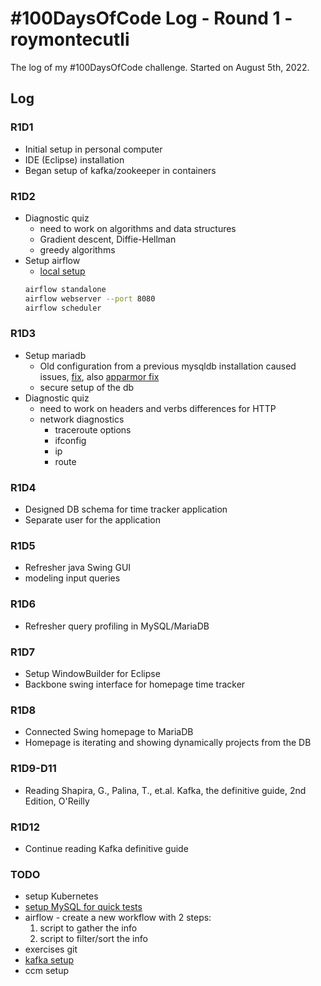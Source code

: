 # #100DaysOfCode Log - Round 1 - roymontecutli

The log of my #100DaysOfCode challenge. Started on August 5th,  2022.

## Log

### R1D1 
- Initial setup in personal computer
- IDE (Eclipse) installation
- Began setup of kafka/zookeeper in containers

### R1D2
- Diagnostic quiz
   - need to work on algorithms and data structures
   - Gradient descent, Diffie-Hellman
   - greedy algorithms
- Setup airflow
	- [local setup](https://airflow.apache.org/docs/apache-airflow/stable/start/local.html)
	```bash
	airflow standalone
	airflow webserver --port 8080
	airflow scheduler
	```

### R1D3
- Setup mariadb
	- Old configuration from a previous mysqldb installation caused issues, [fix](https://stackoverflow.com/questions/65753443/how-to-fix-innodb-corrupted-data-structure), also [apparmor fix](https://serverfault.com/questions/1013128/mariadb-service-start-stuck-at-activating)
	- secure setup of the db
- Diagnostic quiz
	- need to work on headers and verbs differences for HTTP
	- network diagnostics
		- traceroute options
		- ifconfig
		- ip
		- route

### R1D4
- Designed DB schema for time tracker application
- Separate user for the application

### R1D5
- Refresher java Swing GUI
- modeling input queries

### R1D6
- Refresher query profiling in MySQL/MariaDB

### R1D7
- Setup WindowBuilder for Eclipse
- Backbone swing interface for homepage time tracker

### R1D8
- Connected Swing homepage to MariaDB
- Homepage is iterating and showing dynamically projects from the DB

### R1D9-D11
- Reading Shapira, G., Palina, T., et.al. Kafka, the definitive guide, 2nd Edition, O'Reilly

### R1D12
- Continue reading Kafka definitive guide

### TODO
- setup Kubernetes
- [setup MySQL for quick tests](https://kubernetes.io/docs/tasks/run-application/run-single-instance-stateful-application/)
- airflow - create a new workflow with 2 steps:
    1. script to gather the info
    2. script to filter/sort the info
- exercises git
- [kafka setup](https://kafka.apache.org/quickstart)
- ccm setup
